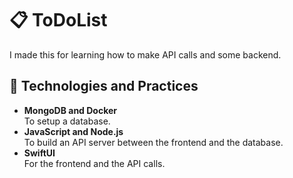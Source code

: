 # 📋 ToDoList

I made this for learning how to make API calls and some backend.


## 🔧 Technologies and Practices

- <b>MongoDB and Docker</b><br/>
To setup a database.
- <b>JavaScript and Node.js</b><br/>
To build an API server between the frontend and the database.
- <b>SwiftUI</b><br/>
For the frontend and the API calls.
